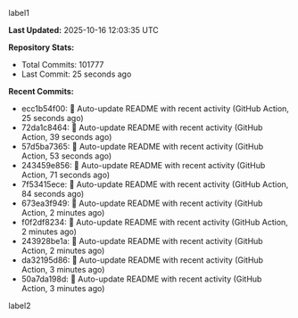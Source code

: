 
label1 
<!-- ACTIVITY_START -->
**Last Updated:** 2025-10-16 12:03:35 UTC

**Repository Stats:**
- Total Commits: 101777
- Last Commit: 25 seconds ago

**Recent Commits:**
- ecc1b54f00: 🤖 Auto-update README with recent activity (GitHub Action, 25 seconds ago)
- 72da1c8464: 🤖 Auto-update README with recent activity (GitHub Action, 39 seconds ago)
- 57d5ba7365: 🤖 Auto-update README with recent activity (GitHub Action, 53 seconds ago)
- 243459e856: 🤖 Auto-update README with recent activity (GitHub Action, 71 seconds ago)
- 7f53415ece: 🤖 Auto-update README with recent activity (GitHub Action, 84 seconds ago)
- 673ea3f949: 🤖 Auto-update README with recent activity (GitHub Action, 2 minutes ago)
- f0f2df8234: 🤖 Auto-update README with recent activity (GitHub Action, 2 minutes ago)
- 243928be1a: 🤖 Auto-update README with recent activity (GitHub Action, 2 minutes ago)
- da32195d86: 🤖 Auto-update README with recent activity (GitHub Action, 3 minutes ago)
- 50a7da198d: 🤖 Auto-update README with recent activity (GitHub Action, 3 minutes ago)
<!-- ACTIVITY_END -->

label2
